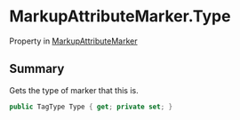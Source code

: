 # MarkupAttributeMarker.Type

Property in [MarkupAttributeMarker](/docs/api/csharp/yarn.markup.markupattributemarker.md)

## Summary


Gets the type of marker that this is.


```csharp
public TagType Type { get; private set; }
```

